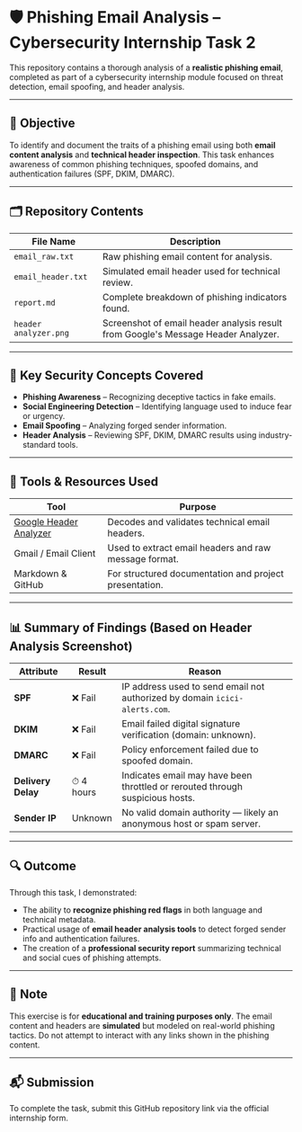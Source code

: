 # 🛡️ Phishing Email Analysis – Cybersecurity Internship Task 2

This repository contains a thorough analysis of a **realistic phishing email**, completed as part of a cybersecurity internship module focused on threat detection, email spoofing, and header analysis.

---

## 🎯 Objective

To identify and document the traits of a phishing email using both **email content analysis** and **technical header inspection**. This task enhances awareness of common phishing techniques, spoofed domains, and authentication failures (SPF, DKIM, DMARC).

---

## 🗂️ Repository Contents

| File Name           | Description                                      |
|---------------------|--------------------------------------------------|
| `email_raw.txt`     | Raw phishing email content for analysis.         |
| `email_header.txt`  | Simulated email header used for technical review.|
| `report.md`         | Complete breakdown of phishing indicators found. |
| `header analyzer.png` | Screenshot of email header analysis result from Google's Message Header Analyzer. |

---

## 🧪 Key Security Concepts Covered

- **Phishing Awareness** – Recognizing deceptive tactics in fake emails.
- **Social Engineering Detection** – Identifying language used to induce fear or urgency.
- **Email Spoofing** – Analyzing forged sender information.
- **Header Analysis** – Reviewing SPF, DKIM, DMARC results using industry-standard tools.

---

## 🔧 Tools & Resources Used

| Tool | Purpose |
|------|---------|
| [Google Header Analyzer](https://toolbox.googleapps.com/apps/messageheader) | Decodes and validates technical email headers. |
| Gmail / Email Client | Used to extract email headers and raw message format. |
| Markdown & GitHub | For structured documentation and project presentation. |

---

## 📊 Summary of Findings (Based on Header Analysis Screenshot)

| Attribute | Result | Reason |
|----------|--------|--------|
| **SPF**   | ❌ Fail | IP address used to send email not authorized by domain `icici-alerts.com`. |
| **DKIM**  | ❌ Fail | Email failed digital signature verification (domain: unknown). |
| **DMARC** | ❌ Fail | Policy enforcement failed due to spoofed domain. |
| **Delivery Delay** | ⏱ 4 hours | Indicates email may have been throttled or rerouted through suspicious hosts. |
| **Sender IP** | Unknown | No valid domain authority — likely an anonymous host or spam server. |

---

## 🔍 Outcome

Through this task, I demonstrated:

- The ability to **recognize phishing red flags** in both language and technical metadata.
- Practical usage of **email header analysis tools** to detect forged sender info and authentication failures.
- The creation of a **professional security report** summarizing technical and social cues of phishing attempts.

---

## 📌 Note

This exercise is for **educational and training purposes only**. The email content and headers are **simulated** but modeled on real-world phishing tactics. Do not attempt to interact with any links shown in the phishing content.

---

## 📬 Submission

To complete the task, submit this GitHub repository link via the official internship form.

